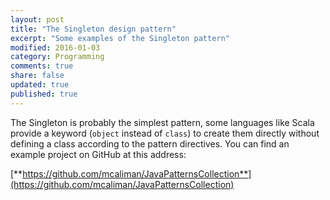 ```yaml
---
layout: post
title: "The Singleton design pattern"
excerpt: "Some examples of the Singleton pattern"
modified: 2016-01-03
category: Programming
comments: true
share: false
updated: true
published: true
---
```


The Singleton is probably the simplest pattern, some languages like Scala provide 
a keyword (`object` instead of `class`) to create them directly without defining a class according to the 
pattern directives.
You can find an example project on GitHub at this address:

[**https://github.com/mcaliman/JavaPatternsCollection**](https://github.com/mcaliman/JavaPatternsCollection)

